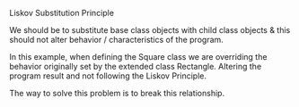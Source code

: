 Liskov Substitution Principle

We should be to substitute base class objects with child class objects & this should not alter behavior / characteristics of the program.

In this example, when defining the Square class we are overriding the behavior originally set by the extended class Rectangle. Altering the program result and not following the Liskov Principle.

The way to solve this problem is to break this relationship.
